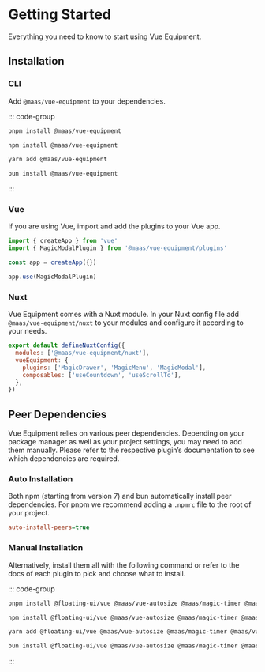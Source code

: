# Getting Started

Everything you need to know to start using Vue Equipment.

<!--@include: @/apps/docs/src/content/snippets/overview.md-->

## Installation

### CLI

Add `@maas/vue-equipment` to your dependencies.

::: code-group

```sh [pnpm]
pnpm install @maas/vue-equipment
```

```sh [npm]
npm install @maas/vue-equipment
```

```sh [yarn]
yarn add @maas/vue-equipment
```

```sh [bun]
bun install @maas/vue-equipment
```

:::

### Vue

If you are using Vue, import and add the plugins to your Vue app.

```js
import { createApp } from 'vue'
import { MagicModalPlugin } from '@maas/vue-equipment/plugins'

const app = createApp({})

app.use(MagicModalPlugin)
```

### Nuxt

Vue Equipment comes with a Nuxt module. In your Nuxt config file add `@maas/vue-equipment/nuxt` to your modules and configure it according to your needs.

```js
export default defineNuxtConfig({
  modules: ['@maas/vue-equipment/nuxt'],
  vueEquipment: {
    plugins: ['MagicDrawer', 'MagicMenu', 'MagicModal'],
    composables: ['useCountdown', 'useScrollTo'],
  },
})
```

## Peer Dependencies

Vue Equipment relies on various peer dependencies. Depending on your package manager as well as your project settings, you may need to add them manually. Please refer to the respective plugin’s documentation to see which dependencies are required.

<ProseTable
:columns="[
  { label: 'Package'},
]"
:rows="[
  {
    items: [
      {
        label: '[@floating-ui/vue](https://www.npmjs.com/package/@floating-ui/vue)'
      }
    ]
  },
  {
    items: [
      {
        label: '[@maas/vue-autosize](https://www.npmjs.com/package/@maas/vue-autosize)'
      }
    ]
  },
  {
    items: [
      {
        label: '[@maas/magic-timer](https://www.npmjs.com/package/@maas/magic-timer)'
      }
    ]
  },
  {
    items: [
      {
        label: '[@maas/vue-primitive](https://www.npmjs.com/package/@maas/vue-primitive)'
      }
    ]
  },
  {
    items: [
      {
        label: '[@maas/wheel-gestures](https://www.npmjs.com/package/@maas/wheel-gestures)'
      }
    ]
  },
  {
    items: [
      {
        label: '[@nuxt/kit](https://www.npmjs.com/package/@nuxt/kit)'
      }
    ]
  },
  {
    items: [
      {
        label: '[@vueuse/core](https://www.npmjs.com/package/@vueuse/core)'
      }
    ]
  },
  {
    items: [
      {
        label: '[@vueuse/integrations](https://www.npmjs.com/package/@vueuse/integrations)'
      }
    ]
  },
  {
    items: [
      {
        label: '[defu](https://www.npmjs.com/package/defu)'
      }
    ]
  },
  {
    items: [
      {
        label: '[focus-trap](https://www.npmjs.com/package/focus-trap)'
      }
    ]
  },
  {
    items: [
      {
        label: '[hls.js](https://www.npmjs.com/package/hls.js)'
      }
    ]
  },
  {
    items: [
      {
        label: '[luxon](https://www.npmjs.com/package/luxon)'
      }
    ]
  },
  {
    items: [
      {
        label: '[mitt](https://www.npmjs.com/package/mitt)'
      }
    ]
  },
  {
    items: [
      {
        label: '[motion](https://www.npmjs.com/package/motion)'
      }
    ]
  },
  {
    items: [
      {
        label: '[nuxt](https://www.npmjs.com/package/nuxt)'
      }
    ]
  },
  {
    items: [
      {
        label: '[universal-cookie](https://www.npmjs.com/package/universal-cookie)'
      }
    ]
  },
  {
    items: [
      {
        label: '[vue](https://www.npmjs.com/package/vue)'
      }
    ]
  }
]"
/>

### Auto Installation

Both npm (starting from version 7) and bun automatically install peer dependencies. For pnpm we recommend adding a `.npmrc` file to the root of your project.

```ini
auto-install-peers=true
```

### Manual Installation

Alternatively, install them all with the following command or refer to the docs of each plugin to pick and choose what to install.

::: code-group

```sh [pnpm]
pnpm install @floating-ui/vue @maas/vue-autosize @maas/magic-timer @maas/vue-primitive @maas/wheel-gestures @nuxt/kit @vueuse/core @vueuse/integrations defu focus-trap hls.js luxon mitt motion nuxt universal-cookie vue
```

```sh [npm]
npm install @floating-ui/vue @maas/vue-autosize @maas/magic-timer @maas/vue-primitive @maas/wheel-gestures @nuxt/kit @vueuse/core @vueuse/integrations defu focus-trap hls.js luxon mitt motion nuxt universal-cookie vue
```

```sh [yarn]
yarn add @floating-ui/vue @maas/vue-autosize @maas/magic-timer @maas/vue-primitive @maas/wheel-gestures @nuxt/kit @vueuse/core @vueuse/integrations defu focus-trap hls.js luxon mitt motion nuxt universal-cookie vue
```

```sh [bun]
bun install @floating-ui/vue @maas/vue-autosize @maas/magic-timer @maas/vue-primitive @maas/wheel-gestures @nuxt/kit @vueuse/core @vueuse/integrations defu focus-trap hls.js luxon mitt motion nuxt universal-cookie vue
```

:::
